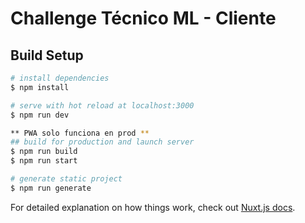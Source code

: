 # Challenge Técnico ML - Cliente

## Build Setup

```bash
# install dependencies
$ npm install

# serve with hot reload at localhost:3000
$ npm run dev

** PWA solo funciona en prod **
## build for production and launch server 
$ npm run build
$ npm run start

# generate static project
$ npm run generate
```

For detailed explanation on how things work, check out [Nuxt.js docs](https://nuxtjs.org).
